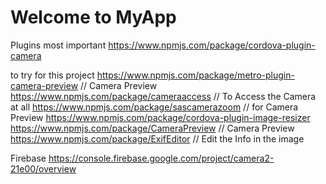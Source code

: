 # Welcome to MyApp

Plugins
most important
https://www.npmjs.com/package/cordova-plugin-camera

to try for this project
https://www.npmjs.com/package/metro-plugin-camera-preview // Camera Preview
https://www.npmjs.com/package/cameraaccess // To Access the Camera at all
https://www.npmjs.com/package/sascamerazoom // for Camera Preview
https://www.npmjs.com/package/cordova-plugin-image-resizer
https://www.npmjs.com/package/CameraPreview // Camera Preview
https://www.npmjs.com/package/ExifEditor // Edit the Info in the image

Firebase
https://console.firebase.google.com/project/camera2-21e00/overview


